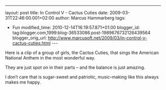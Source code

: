 ---
layout: post
title: In Control V - Cactus Cuties
date: 2009-03-31T22:46:00.001+02:00
author: Marcus Hammarberg
tags:
  - Fun
modified_time: 2010-12-14T16:19:57.871+01:00
blogger_id: tag:blogger.com,1999:blog-36533086.post-1989676732126439564
blogger_orig_url: http://www.marcusoft.net/2009/03/in-control-v-cactus-cuties.html ---

Here is a clip of a group of girls, the Cactus Cuties, that sings the
American National Anthem in the most wonderful way.

They are just spot on in their parts – and the balance is just amazing.

<div
id="scid:5737277B-5D6D-4f48-ABFC-DD9C333F4C5D:d18717d6-aebb-405b-9857-a1655387e51d"
class="wlWriterEditableSmartContent"
style="padding-right: 0px; display: inline; padding-left: 0px; float: none; padding-bottom: 0px; margin: 0px; padding-top: 0px">
</div>

I don’t care that is sugar-sweet and patriotic, music-making like this
always makes me happy.
